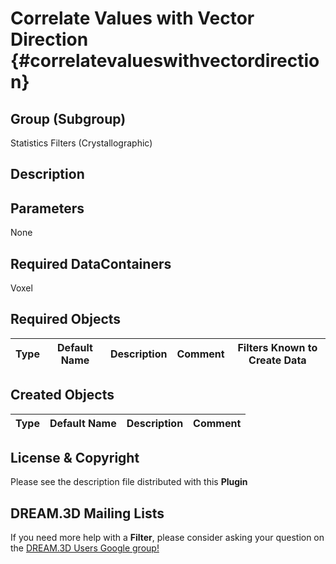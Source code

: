 Correlate Values with Vector Direction {#correlatevalueswithvectordirection}
======

## Group (Subgroup) ##

Statistics Filters (Crystallographic)

## Description ##


## Parameters ##

None

## Required DataContainers ##

Voxel

## Required Objects ##

| Type | Default Name | Description | Comment | Filters Known to Create Data |
|------|--------------|-------------|---------|-----|


## Created Objects ##

| Type | Default Name | Description | Comment |
|------|--------------|---------|--------|


## License & Copyright ##

Please see the description file distributed with this **Plugin**

## DREAM.3D Mailing Lists ##

If you need more help with a **Filter**, please consider asking your question on the [DREAM.3D Users Google group!](https://groups.google.com/forum/?hl=en#!forum/dream3d-users)


